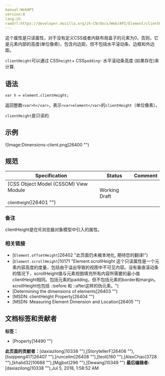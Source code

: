 ```yaml
---
manual:WebAPI
version:0
lang:zh
rawUrl:https://developer.mozilla.org/zh-CN/docs/Web/API/Element/clientHeight
---
```






这个属性是只读属性，对于没有定义CSS或者内联布局盒子的元素为0，否则，它是元素内部的高度(单位像素)，包含内边距，但不包括水平滚动条、边框和外边距。



`clientHeight`可以通过 CSS`height`+ CSS`padding`- 水平滚动条高度 (如果存在)来计算.


## 语法<a name=".E8.AF.AD.E6.B3.95.E5.92.8C.E5.80.BC"></a>

```
var h = element.clientHeight;
```


返回整数`<var>h</var>`，表示`<var>element</var>`的`clientHeight`（单位像素）。



`clientHeight`是只读的.


## 示例<a name=".E8.8C.83.E4.BE.8B"></a>






![Image:Dimensions-client.png]26400 "")


## 规范<a name=".E8.A7.84.E8.8C.83"></a>

Specification | Status | Comment 
 ---  |  ---  |  ---  | 
[CSS Object Model (CSSOM) View Module<br></br><small>clientheight</small>]26401 "") | Working Draft |  


### 备注<a name=".E6.B3.A8.E6.84.8F"></a>


clientHeight是在IE浏览器对象模型中引入的属性。


### 相关链接<a name=".E5.8F.82.E8.80.83"></a>

* [`Element.offsetHeight`]26402 "此页面仍未被本地化, 期待您的翻译!")
* [`Element.scrollHeight`]10171 "Element.scrollHeight 这个只读属性是一个元素内容高度的度量，包括由于溢出导致的视图中不可见内容。没有垂直滚动条的情况下，scrollHeight值与元素视图填充所有内容所需要的最小值clientHeight相同。包括元素的padding，但不包括元素的border和margin。scrollHeight也包括 ::before 和 ::after这样的伪元素。")
* [Determining the dimensions of elements]26403 "")
* [MSDN: clientHeight Property]26404 "")
* [MSDN: Measuring Element Dimension and Location]26405 "")



## 文档标签和贡献者
**标签：**
* [Property]14490 "")

**此页面的贡献者：**[daxiazilong]10338 ""),[StorytellerF]26406 ""),[liuqipeng417]26407 ""),[runcelim]26408 ""),[teoli]160 ""),[AlexChao]3728 ""),[khalid32]10688 ""),[Mgjbot]296 ""),[Dewang]10349 "")
**最后编辑者:**[daxiazilong]10338 ""),<time>Jul 5, 2018, 1:58:52 AM</time>


